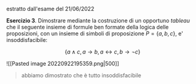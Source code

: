 estratto dall'esame del 21/06/2022

**Esercizio 3**. Dimostrare mediante la costruzione di un opportuno *tableau* che il seguente insieme di formule ben formate della logica delle proposizioni, con un insieme di simboli di proposizione $P = \{a, b, c\}$, e' insoddisfacibile:

$$\{a \wedge c, a \to b, a \leftrightarrow c, b \to \neg c\}$$

![[Pasted image 20220922195359.png|500]]
> abbiamo dimostrato che è tutto insoddisfacibile